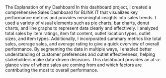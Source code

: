 The Explanation of my Dashboard
In this dashboard project, I created a comprehensive Sales Dashboard for BLINK IT that visualizes key performance metrics and provides meaningful insights into sales trends. I used a variety of visual elements such as pie charts, bar charts, donut charts, and line graphs to represent data clearly and effectively. I analyzed total sales by item ratings, item fat content, outlet location types, outlet sizes, and item types. Additionally, I incorporated summary metrics like total sales, average sales, and average rating to give a quick overview of overall performance. By segmenting the data in multiple ways, I enabled better understanding of customer preferences and outlet effectiveness, helping stakeholders make data-driven decisions. This dashboard provides an at-a-glance view of where sales are coming from and which factors are contributing the most to overall performance.

